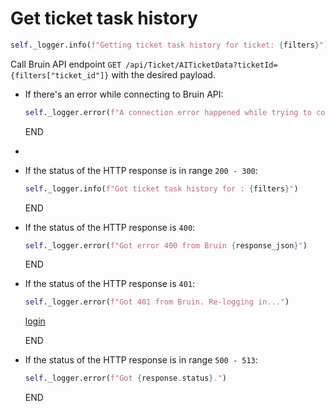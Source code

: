 # Get ticket task history

```python
self._logger.info(f"Getting ticket task history for ticket: {filters}")
```

Call Bruin API endpoint `GET /api/Ticket/AITicketData?ticketId={filters["ticket_id"]}` with the desired payload.

* If there's an error while connecting to Bruin API:
  ```python
  self._logger.error(f"A connection error happened while trying to connect to Bruin API -> {e}")
  ```
  END
* 
* If the status of the HTTP response is in range `200 - 300`:
  ```python
  self._logger.info(f"Got ticket task history for : {filters}")
  ```
  END
 
* If the status of the HTTP response is `400`:
  ```python
  self._logger.error(f"Got error 400 from Bruin {response_json}")
  ```
  END

* If the status of the HTTP response is `401`:
  ```python
  self._logger.error(f"Got 401 from Bruin. Re-logging in...")
  ```
  [login](../../clients/bruin_client/login.md)

  END

* If the status of the HTTP response is in range `500 - 513`:
  ```python
  self._logger.error(f"Got {response.status}.")
  ```
  END